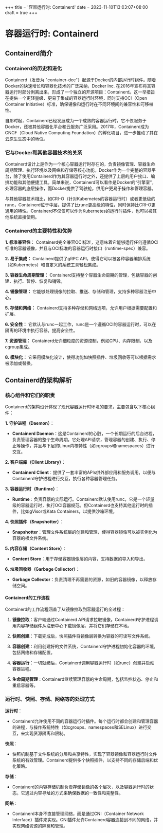 +++
title = '容器运行时: Containerd'
date = 2023-11-10T13:03:07+08:00
draft = true
+++

# 容器运行时: Containerd

## Containerd简介

### Containerd的历史和进化

Containerd（发音为 "container-dee"）起源于Docker的内部运行时组件。随着Docker的快速增长和容器化技术的广泛采纳，Docker Inc. 在2016年宣布将其容器运行时部分剥离出来，形成了一个独立的开源项目：Containerd。这一举措旨在提供一个更轻量级、更易于集成的容器运行时环境，同时支持OCI（Open Container Initiative）标准，确保镜像和运行时在不同环境间的兼容性和可移植性。

自那时起，Containerd已经发展成为一个成熟的容器运行时，它不仅服务于Docker，还被其他容器化平台和云服务广泛采用。2017年，Containerd成为CNCF（Cloud Native Computing Foundation）的孵化项目，进一步推动了其在云原生生态中的地位。

### 它与Docker和其他容器技术的关系

Containerd设计上是作为一个核心容器运行时存在的，负责镜像管理、容器生命周期管理、执行环境以及网络和存储等核心功能。Docker作为一个完整的容器平台，除了使用Containerd作为其容器运行时之外，还提供了上层的用户接口、编排功能和其他便捷工具。简单来说，Containerd可以看作是Docker的“引擎室”，处理容器的底层操作，而Docker提供了驾驶舱，供用户更易于操作和管理容器。

与其他容器技术相比，如CRI-O（针对Kubernetes的容器运行时）或者更低级的runc，Containerd位于中层，提供了比runc更高级的特性，同时保持比CRI-O更通用的特性。Containerd不仅仅可以作为Kubernetes的运行时插件，也可以被其他系统直接使用。

### Containerd的主要特性和优势

**1. 标准兼容性：** Containerd完全兼容OCI标准，这意味着它能够运行任何遵循OCI标准的容器镜像，并且与OCI标准的容器运行时接口（runtime-spec）兼容。

**2. 易于集成：** Containerd提供了gRPC API，使得它可以被各种容器编排系统（如Kubernetes）和自定义的系统工具轻松集成。

**3. 容器生命周期管理：** Containerd支持整个容器生命周期的管理，包括容器的创建、执行、暂停、恢复和销毁。

**4. 镜像管理：** 它能够处理镜像的拉取、推送、存储和管理，支持多种容器注册中心。

**5. 存储和网络：** Containerd支持多种存储和网络选项，允许用户根据需要配置和扩展。

**6. 安全性：** 它默认与runc一起工作，runc是一个遵循OCI的容器运行时，可以在隔离的环境中执行容器，提高安全性。

**7. 资源管理：** Containerd允许细粒度的资源控制，例如CPU、内存限制，以及cgroup集成。

**8. 模块化：** 它采用模块化设计，使得功能如快照插件、垃圾回收等可以根据需求被添加或替换。



## Containerd的架构解析

### 核心组件和它们的职责

Containerd的架构设计体现了现代容器运行时环境的要求，主要包含以下核心组件：

**1. 守护进程（Daemon）**：
   - **Containerd Daemon**：这是Containerd的心脏，一个长期运行的后台进程，负责管理容器的整个生命周期。它处理API请求，管理容器的创建、执行、停止等操作，并且与下层的Linux内核特性（如cgroups和namespaces）进行交互。

**2. 客户端库（Client Library）**：
   - **Containerd Client**：提供了一套丰富的APIs供外部应用和服务调用，以便与Containerd守护进程进行交互，执行各种容器管理任务。

**3. 容器运行时（Runtime）**：
   - **Runtime**：负责容器的实际运行。Containerd默认使用runc，它是一个轻量级的容器运行时，执行OCI容器规范。但Containerd也支持其他运行时的插件，比如gVisor或Kata Containers，以提供沙箱环境。

**4. 快照插件（Snapshotter）**：
   - **Snapshotter**：管理文件系统层的创建和管理，使得容器镜像可以被实例化为容器的根文件系统。

**5. 内容存储（Content Store）**：
   - **Content Store**：用于存储容器镜像层的内容，支持数据的导入和导出。

**6. 垃圾回收器（Garbage Collector）**：
   - **Garbage Collector**：负责清理不再需要的资源，如旧的容器镜像，以释放存储空间。

#### Containerd的工作流程

Containerd的工作流程涵盖了从镜像拉取到容器运行的全过程：

1. **镜像拉取**：客户端通过Containerd API请求拉取镜像，Containerd守护进程调用内容存储组件从注册中心下载镜像层，并将它们存储在本地。

2. **快照创建**：下载完成后，快照插件将镜像层转换为容器的可读写文件系统。

3. **容器创建**：利用创建好的文件系统，Containerd守护进程初始化容器的环境，包括网络和存储配置。

4. **容器运行**：一切就绪后，Containerd调用容器运行时（如runc）创建并启动容器进程。

5. **生命周期管理**：Containerd继续管理容器的生命周期，包括监控状态、停止和重启容器等。

### 运行时、快照、存储、网络等的处理方式

**运行时**：
   - Containerd允许使用不同的容器运行时插件。每个运行时都会创建和管理容器的进程，与操作系统特性（如cgroups、namespaces和SELinux）进行交互，来实现资源隔离和限制。

**快照**：
   - 快照机制基于文件系统的分层和共享特性，实现了容器镜像和容器运行时文件系统的有效管理。Containerd提供多个快照插件，以支持不同的存储后端和优化策略。

**存储**：
   - Containerd的内容存储机制负责存储镜像的各个层次，以及容器运行时的状态。它通过内容寻址的方式来确保数据的一致性和完整性。

**网络**：
   - Containerd本身不直接管理网络，而是通过CNI（Container Network Interface）插件来实现。CNI插件允许Containerd容器连接到不同的网络，并实现网络资源的隔离和管理。

